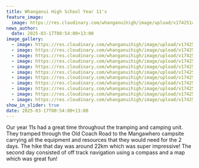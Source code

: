 ```yaml
---
title: Whanganui High School Year 11's
feature_image:
  image: https://res.cloudinary.com/whanganuihigh/image/upload/v1742514574/odoor1_kaolt9.jpg
news_author:
  date: 2025-03-17T00:54:00+13:00
image_gallery:
  - image: https://res.cloudinary.com/whanganuihigh/image/upload/v1742514571/odoor8_yfkhrj.jpg
  - image: https://res.cloudinary.com/whanganuihigh/image/upload/v1742514574/odoor3_n8gfp4.jpg
  - image: https://res.cloudinary.com/whanganuihigh/image/upload/v1742514574/odoor2_wlceav.jpg
  - image: https://res.cloudinary.com/whanganuihigh/image/upload/v1742514574/odoor5_o797fe.jpg
  - image: https://res.cloudinary.com/whanganuihigh/image/upload/v1742514574/odoor4_fzuwwy.jpg
  - image: https://res.cloudinary.com/whanganuihigh/image/upload/v1742514572/odoor6_g2cgn0.jpg
  - image: https://res.cloudinary.com/whanganuihigh/image/upload/v1742514571/odoor9_es84bi.jpg
  - image: https://res.cloudinary.com/whanganuihigh/image/upload/v1742514570/odoor7_mwyhxo.jpg
  - image: https://res.cloudinary.com/whanganuihigh/image/upload/v1742514570/odoor11_amveto.jpg
  - image: https://res.cloudinary.com/whanganuihigh/image/upload/v1742514570/odoor10_yzumu1.jpg
  - image: https://res.cloudinary.com/whanganuihigh/image/upload/v1742514567/odoor_a81cey.jpg
show_in_slider: true
date: 2025-03-17T00:54:00+13:00
---
```

Our year 11s had a great time throughout the tramping and camping unit. They tramped through the Old Coach Road to the Mangawhero campsite carrying all the equipment and resources that they would need for the 2 days. The hike that day was around 22km which was super impressive! The second day consisted of off track navigation using a compass and a map which was great fun!
